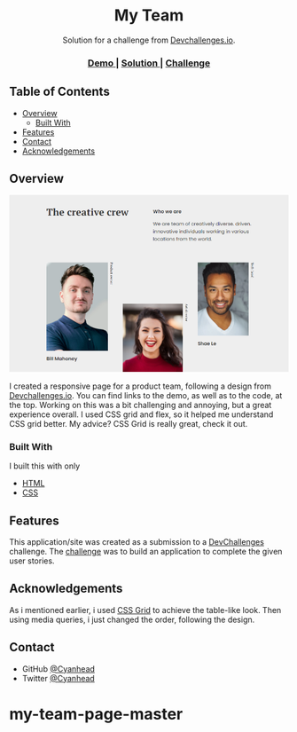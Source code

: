 <h1 align="center">My Team</h1>

<div align="center">
   Solution for a challenge from  <a href="http://devchallenges.io" target="_blank">Devchallenges.io</a>.
</div>

<div align="center">
  <h3>
    <a href="https://cyanhead.github.io/my-team-page-master/">
      Demo
    </a>
    <span> | </span>
    <a href="https://github.com/Cyanhead/my-team-page-master">
      Solution
    </a>
    <span> | </span>
    <a href="https://devchallenges.io/challenges/hhmesazsqgKXrTkYkt0U">
      Challenge
    </a>
  </h3>
</div>

<!-- TABLE OF CONTENTS -->

## Table of Contents

- [Overview](#overview)
  - [Built With](#built-with)
- [Features](#features)
- [Contact](#contact)
- [Acknowledgements](#acknowledgements)

<!-- OVERVIEW -->

## Overview

![screenshot](https://github.com/Cyanhead/my-team-page-master/blob/master/Screenshot.png)

I created a responsive page for a product team, following a design from <a href="http://devchallenges.io" target="_blank">Devchallenges.io</a>.
You can find links to the demo, as well as to the code, at the top.
Working on this was a bit challenging and annoying, but a great experience overall. I used CSS grid and flex, so it helped me understand CSS grid better.
My advice? CSS Grid is really great, check it out.

### Built With

I built this with only

- [HTML](https://en.wikipedia.org/wiki/HTML)
- [CSS](https://en.wikipedia.org/wiki/CSS)

## Features

This application/site was created as a submission to a [DevChallenges](https://devchallenges.io/challenges) challenge. The [challenge](https://devchallenges.io/challenges/hhmesazsqgKXrTkYkt0U) was to build an application to complete the given user stories.

## Acknowledgements

As i mentioned earlier, i used [CSS Grid](https://www.w3schools.com/css/css_grid.asp) to achieve the table-like look. Then using media queries, i just changed the order, following the design.

## Contact

- GitHub [@Cyanhead](https://github.com/Cyanhead)
- Twitter [@Cyanhead](https://twitter.com/Cyanhead)

# my-team-page-master
